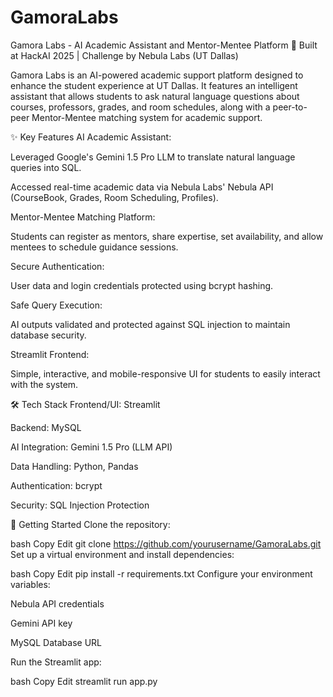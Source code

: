 # GamoraLabs
Gamora Labs - AI Academic Assistant and Mentor-Mentee Platform
🚀 Built at HackAI 2025 | Challenge by Nebula Labs (UT Dallas)

Gamora Labs is an AI-powered academic support platform designed to enhance the student experience at UT Dallas.
It features an intelligent assistant that allows students to ask natural language questions about courses, professors, grades, and room schedules, along with a peer-to-peer Mentor-Mentee matching system for academic support.

✨ Key Features
AI Academic Assistant:

Leveraged Google's Gemini 1.5 Pro LLM to translate natural language queries into SQL.

Accessed real-time academic data via Nebula Labs' Nebula API (CourseBook, Grades, Room Scheduling, Profiles).

Mentor-Mentee Matching Platform:

Students can register as mentors, share expertise, set availability, and allow mentees to schedule guidance sessions.

Secure Authentication:

User data and login credentials protected using bcrypt hashing.

Safe Query Execution:

AI outputs validated and protected against SQL injection to maintain database security.

Streamlit Frontend:

Simple, interactive, and mobile-responsive UI for students to easily interact with the system.

🛠 Tech Stack
Frontend/UI: Streamlit

Backend: MySQL

AI Integration: Gemini 1.5 Pro (LLM API)

Data Handling: Python, Pandas

Authentication: bcrypt

Security: SQL Injection Protection

🚀 Getting Started
Clone the repository:

bash
Copy
Edit
git clone https://github.com/yourusername/GamoraLabs.git
Set up a virtual environment and install dependencies:

bash
Copy
Edit
pip install -r requirements.txt
Configure your environment variables:

Nebula API credentials

Gemini API key

MySQL Database URL

Run the Streamlit app:

bash
Copy
Edit
streamlit run app.py
